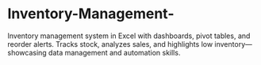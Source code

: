# Inventory-Management-
Inventory management system in Excel with dashboards, pivot tables, and reorder alerts. Tracks stock, analyzes sales, and highlights low inventory—showcasing data management and automation skills.
